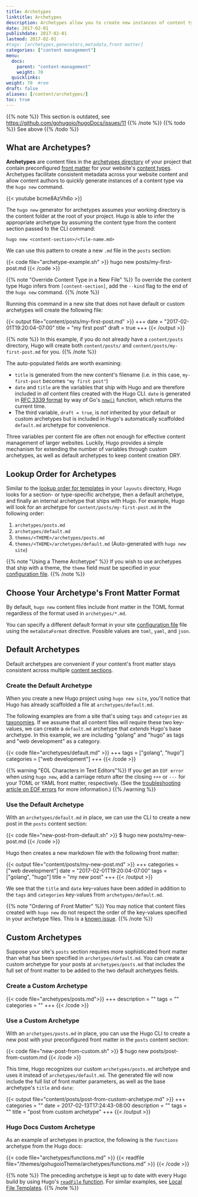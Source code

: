 ```yaml
---
title: Archetypes
linktitle: Archetypes
description: Archetypes allow you to create new instances of content types and set default parameters from the command line.
date: 2017-02-01
publishdate: 2017-02-01
lastmod: 2017-02-01
#tags: [archetypes,generators,metadata,front matter]
categories: ["content management"]
menu:
  docs:
    parent: "content-management"
    weight: 70
  quicklinks:
weight: 70	#rem
draft: false
aliases: [/content/archetypes/]
toc: true
---
```


{{% note %}}
This section is outdated, see https://github.com/gohugoio/hugoDocs/issues/11
{{% /note %}}
{{% todo %}}
See above
{{% /todo %}}

## What are Archetypes?

**Archetypes** are content files in the [archetypes directory][] of your project that contain preconfigured [front matter][] for your website's [content types][]. Archetypes facilitate consistent metadata across your website content and allow content authors to quickly generate instances of a content type via the `hugo new` command.

{{< youtube bcme8AzVh6o >}}

The `hugo new` generator for archetypes assumes your working directory is the content folder at the root of your project. Hugo is able to infer the appropriate archetype by assuming the content type from the content section passed to the CLI command:

```
hugo new <content-section>/<file-name.md>
```

We can use this pattern to create a new `.md` file in the `posts` section:

{{< code file="archetype-example.sh" >}}
hugo new posts/my-first-post.md
{{< /code >}}

{{% note "Override Content Type in a New File" %}}
To override the content type Hugo infers from `[content-section]`, add the `--kind` flag to the end of the `hugo new` command.
{{% /note %}}

Running this command in a new site that does not have default or custom archetypes will create the following file:

{{< output file="content/posts/my-first-post.md" >}}
+++
date = "2017-02-01T19:20:04-07:00"
title = "my first post"
draft = true
+++
{{< /output >}}

{{% note %}}
In this example, if you do not already have a `content/posts` directory, Hugo will create both `content/posts/` and `content/posts/my-first-post.md` for you.
{{% /note %}}

The  auto-populated fields are worth examining:

* `title` is generated from the new content's filename (i.e. in this case, `my-first-post` becomes `"my first post"`)
* `date` and `title` are the variables that ship with Hugo and are therefore included in *all* content files created with the Hugo CLI. `date` is generated in [RFC 3339 format][] by way of Go's [`now()`][] function, which returns the current time.
* The third variable, `draft = true`, is *not* inherited by your default or custom archetypes but is included in Hugo's automatically scaffolded `default.md` archetype for convenience.

Three variables per content file are often not enough for effective content management of larger websites. Luckily, Hugo provides a simple mechanism for extending the number of variables through custom archetypes, as well as default archetypes to keep content creation DRY.

## Lookup Order for Archetypes

Similar to the [lookup order for templates][lookup] in your `layouts` directory, Hugo looks for a section- or type-specific archetype, then a default archetype, and finally an internal archetype that ships with Hugo. For example, Hugo will look for an archetype for `content/posts/my-first-post.md` in the following order:

1. `archetypes/posts.md`
2. `archetypes/default.md`
3. `themes/<THEME>/archetypes/posts.md`
4. `themes/<THEME>/archetypes/default.md` (Auto-generated with `hugo new site`)

{{% note "Using a Theme Archetype" %}}
If you wish to use archetypes that ship with a theme, the `theme` field must be specified in your [configuration file](/getting-started/configuration/).
{{% /note %}}

## Choose Your Archetype's Front Matter Format

By default, `hugo new` content files include front matter in the TOML format regardless of the format used in `archetypes/*.md`.

You can specify a different default format in your site [configuration file][] file using the `metaDataFormat` directive. Possible values are `toml`, `yaml`, and `json`.

## Default Archetypes

Default archetypes are convenient if your content's front matter stays consistent across multiple [content sections][sections].

### Create the Default Archetype

When you create a new Hugo project using `hugo new site`, you'll notice that Hugo has already scaffolded a file at `archetypes/default.md`.

The following examples are from a site that's using `tags` and `categories` as [taxonomies][]. If we assume that all content files will require these two key-values, we can create a `default.md` archetype that *extends* Hugo's base archetype. In this example, we are including "golang" and "hugo" as tags and "web development" as a category.

{{< code file="archetypes/default.md" >}}
+++
tags = ["golang", "hugo"]
categories = ["web development"]
+++
{{< /code >}}

{{% warning "EOL Characters in Text Editors"%}}
If you get an `EOF error` when using `hugo new`, add a carriage return after the closing `+++` or `---` for your TOML or YAML front matter, respectively. (See the [troubleshooting article on EOF errors](/troubleshooting/eof-error/) for more information.)
{{% /warning %}}

### Use the Default Archetype

With an `archetypes/default.md` in place, we can use the CLI to create a new post in the `posts` content section:

{{< code file="new-post-from-default.sh" >}}
$ hugo new posts/my-new-post.md
{{< /code >}}

Hugo then creates a new markdown file with the following front matter:

{{< output file="content/posts/my-new-post.md" >}}
+++
categories = ["web development"]
date = "2017-02-01T19:20:04-07:00"
tags = ["golang", "hugo"]
title = "my new post"
+++
{{< /output >}}

We see that the `title` and `date` key-values have been added in addition to the `tags` and `categories` key-values from `archetypes/default.md`.

{{% note "Ordering of Front Matter" %}}
You may notice that content files created with `hugo new` do not respect the order of the key-values specified in your archetype files. This is a [known issue](https://github.com/gohugoio/hugo/issues/452).
{{% /note %}}

## Custom Archetypes

Suppose your site's `posts` section requires more sophisticated front matter than what has been specified in `archetypes/default.md`. You can create a custom archetype for your posts at `archetypes/posts.md` that includes the full set of front matter to be added to the two default archetypes fields.

### Create a Custom Archetype

{{< code file="archetypes/posts.md">}}
+++
description = ""
tags = ""
categories = ""
+++
{{< /code >}}

### Use a Custom Archetype

With an `archetypes/posts.md` in place, you can use the Hugo CLI to create a new post with your preconfigured front matter in the `posts` content section:

{{< code file="new-post-from-custom.sh" >}}
$ hugo new posts/post-from-custom.md
{{< /code >}}

This time, Hugo recognizes our custom `archetypes/posts.md` archetype and uses it instead of `archetypes/default.md`. The generated file will now include the full list of front matter parameters, as well as the base archetype's `title` and `date`:

{{< output file="content/posts/post-from-custom-archetype.md" >}}
+++
categories = ""
date = 2017-02-13T17:24:43-08:00
description = ""
tags = ""
title = "post from custom archetype"
+++
{{< /output >}}

### Hugo Docs Custom Archetype

As an example of archetypes in practice, the following is the `functions` archetype from the Hugo docs:

{{< code file="archetypes/functions.md" >}}
{{< readfile file="/themes/gohugoioTheme/archetypes/functions.md" >}}
{{< /code >}}

{{% note %}}
The preceding archetype is kept up to date with every Hugo build by using Hugo's [`readFile` function](/functions/readfile/). For similar examples, see [Local File Templates](/templates/files/).
{{% /note %}}

[archetypes directory]: /getting-started/directory-structure/
[`now()`]: http://golang.org/pkg/time/#Now
[configuration file]: /getting-started/configuration/
[sections]: /content-management/sections/
[content types]: /content-management/types/
[front matter]: /content-management/front-matter/
[RFC 3339 format]: https://www.ietf.org/rfc/rfc3339.txt
[taxonomies]: /content-management/taxonomies/
[lookup]: /templates/lookup/
[templates]: /templates/
